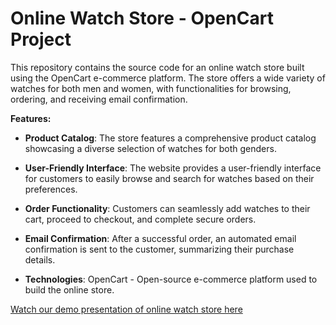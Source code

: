 # Online Watch Store - OpenCart Project
This repository contains the source code for an online watch store built using the OpenCart e-commerce platform. The store offers a wide variety of watches for both men and women, with functionalities for browsing, ordering, and receiving email confirmation.

**Features:**

- **Product Catalog**: The store features a comprehensive product catalog showcasing a diverse selection of watches for both genders.

- **User-Friendly Interface**: The website provides a user-friendly interface for customers to easily browse and search for watches based on their preferences.

- **Order Functionality**: Customers can seamlessly add watches to their cart, proceed to checkout, and complete secure orders.

- **Email Confirmation**: After a successful order, an automated email confirmation is sent to the customer, summarizing their purchase details.

- **Technologies**: OpenCart - Open-source e-commerce platform used to build the online store.


[Watch our demo presentation of online watch store here](https://docs.google.com/presentation/d/1fSYU2hru00rWpFX9_UEEgtCflp5ueFTWMnCyjTAps6k/edit#slide=id.p14)
